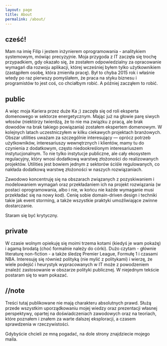 ```yaml
---
layout: page
title: About
permalink: /about/
---
```


## cześć!

Mam na imię Filip i jestem inżynierem oprogramowania - analitykiem systemowym, mówiąc precyzyjnie. Moja przygoda z IT zaczęła się trochę przypadkiem, gdy okazało się, że zostałem odpowiedzialny za opracowanie wymagań dla rozwoju aplikacji, której wcześniej byłem tylko użytkownikiem (zastąpiłem osobę, która zmieniła pracę). Był to chyba 2015 rok i właśnie wtedy po raz pierwszy pomyślałem, że praca na styku biznesu i programistów to jest coś, co chciałbym robić. A później zacząłem to robić.
## public

A więc moja Kariera przez duże Ka ;) zaczęła się od roli eksperta domenowego w sektorze energetycznym. Mając już na głowie parę siwych włosów (niektórzy twierdzą, że to nie ma związku z pracą, ale brak dowodów na brak takiego powiązania) zostałem ekspertem domenowym. W kolejnych latach uczestniczyłem w kilku  ciekawych projektach branżowych. Obszar utilities uważam za szczególnie interesujący — oprócz potrzeb użytkowników, interesariuszy wewnętrznych i klientów, mamy tu do czynienia z dodatkowym, często niedookreślonym interesariuszem instytucjonalnym. To nie tylko instytucje publiczne, ale cały ekosystem regulacyjny, który wnosi dodatkową warstwę złożoności do realizowanych projektów. Utilities jest bowiem jednym z sektorów ściśle regulowanych, co nakłada dodatkową warstwę złożoności w naszych rozwiązaniach.

Zawodowo koncentruję się na obszarach związanych z pozyskiwaniem i modelowaniem wymagań oraz przekładaniem ich na projekt rozwiązania (w postaci oprogramowania, albo i nie, w końcu nie każde wymaganie musi przekładać się na nowy kod). Cenię sobie domain-driven design i techniki takie jak event storming, a także wszystkie praktyki umożliwiające zwinne dostarczanie.

Staram się być krytyczny.
## private

W czasie wolnym opiekuję się moimi trzema kotami (kiedyś je wam pokażę) i agamą brodatą (choć formalnie należy do córki). Dużo czytam - głównie literaturę non-fiction - a także śledzę Premier League, Formułę 1 i czasami NBA. Interesuję się również polityką (nie mylić z politykami) i wierzę, że wiele podejść i heurystyk wypracowanych w IT może z powodzeniem znaleźć zastosowanie w obszarze polityki publicznej. W niejednym tekście postaram się to wam pokazać.
## //note

Treści tutaj publikowane nie mają charakteru absolutnych prawd. Służą przede wszystkim uporządkowaniu mojej wiedzy oraz prezentacji własnej perspektywy, opartej na doświadczeniach zawodowych oraz na teoriach, które poznałem i znałem za warte dalszej eksploracji, a czasem sprawdzenia w rzeczywistości.

Gdybyście chcieli ze mną pogadać, na dole strony znajdziecie mojego maila. 
